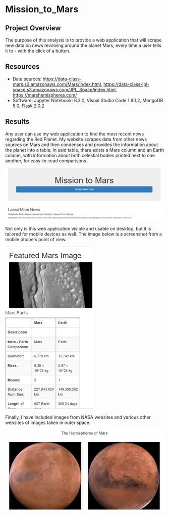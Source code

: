 # Mission_to_Mars

## Project Overview
The purpose of this analysis is to provide a web application that will scrape new data on news revolving around the planet Mars, every time a user tells it to - with the click of a button. 

## Resources
- Data sources: https://data-class-mars.s3.amazonaws.com/Mars/index.html, https://data-class-jpl-space.s3.amazonaws.com/JPL_Space/index.html, https://marshemispheres.com/
- Software: Jupyter Notebook: 6.3.0, Visual Studio Code 1.60.2, MongoDB 5.0, Flask 2.0.2

## Results
Any user can use my web application to find the most recent news regarding the Red Planet. My website scrapes data from other news sources on Mars and then condenses and provides the information about the planet into a table. In said table, there exists a Mars column and an Earth column, with information about both celestial bodies printed next to one another, for easy-to-read comparisons. 

![Desktop View of the Mission to Mars Site](Resources/desktop_display.png)

Not only is this web application visible and usable on desktop, but it is tailored for mobile devices as well. The image below is a screenshot from a mobile phone's point of view.

![Mobile View of Web Application](Resources/mobile_display.png)

Finally, I have included images from NASA websites and various other websites of images taken in outer space. 

![Hemispheres of Mars](Resources/hemispheres.png)